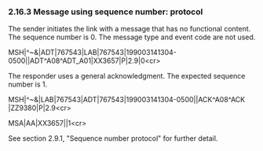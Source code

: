 ### 2.16.3 Message using sequence number: protocol

The sender initiates the link with a message that has no functional content. The sequence number is 0. The message type and event code are not used.

MSH|^~\&|ADT|767543|LAB|767543|199003141304-0500||ADT^A08^ADT_A01|XX3657|P|2.9|0&lt;cr>

The responder uses a general acknowledgment. The expected sequence number is 1.

MSH|^~\&|LAB|767543|ADT|767543|199003141304-0500||ACK^A08^ACK |ZZ9380|P|2.9&lt;cr>

MSA|AA|XX3657||1&lt;cr>

See section 2.9.1, "Sequence number protocol" for further detail.
